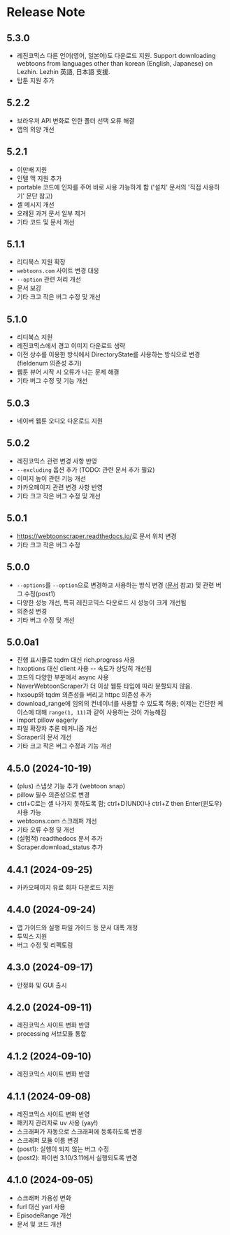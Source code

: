 # Release Note

## 5.3.0

* 레진코믹스 다른 언어(영어, 일본어)도 다운로드 지원. Support downloading webtoons from languages other than korean (English, Japanese) on Lezhin. Lezhin 英語, 日本語 支援.
* 탑툰 지원 추가

## 5.2.2

* 브라우저 API 변화로 인한 폴더 선택 오류 해결
* 앱의 외양 개선

## 5.2.1

* 이만배 지원
* 인텔 맥 지원 추가
* portable 코드에 인자를 주어 바로 사용 가능하게 함 ('설치' 문서의 '직접 사용하기' 문단 참고)
* 셸 메시지 개선
* 오래된 과거 문서 일부 제거
* 기타 코드 및 문서 개선

## 5.1.1

* 리디북스 지원 확장
* `webtoons.com` 사이트 변경 대응
* `--option` 관련 처리 개선
* 문서 보강
* 기타 크고 작은 버그 수정 및 개선

## 5.1.0

* 리디북스 지원
* 레진코믹스에서 경고 이미지 다운로드 생략
* 이전 상수를 이용한 방식에서 DirectoryState를 사용하는 방식으로 변경 (fieldenum 의존성 추가)
* 웹툰 뷰어 시작 시 오류가 나는 문제 해결
* 기타 버그 수정 및 기능 개선

## 5.0.3

* 네이버 웹툰 오디오 다운로드 지원

## 5.0.2

* 레진코믹스 관련 변경 사항 반영
* `--excluding` 옵션 추가 (TODO: 관련 문서 추가 필요)
* 이미지 높이 관련 기능 개선
* 카카오페이지 관련 변경 사항 반영
* 기타 크고 작은 버그 수정 및 개선

## 5.0.1

* <https://webtoonscraper.readthedocs.io/>로 문서 위치 변경
* 기타 크고 작은 버그 수정

## 5.0.0

* `--options`를 `--option`으로 변경하고 사용하는 방식 변경 ([문서](./how-to-use.md#플랫폼-종속적-옵션) 참고) 및 관련 버그 수정(post1)
* 다양한 성능 개선, 특히 레진코믹스 다운로드 시 성능이 크게 개선됨
* 의존성 변경
* 기타 버그 수정 및 개선

## 5.0.0a1

* 진행 표시줄로 tqdm 대신 rich.progress 사용
* hxoptions 대신 client 사용 -- 속도가 상당히 개선됨
* 코드의 다양한 부분에서 async 사용
* NaverWebtoonScraper가 더 이상 웹툰 타입에 따라 분할되지 않음.
* hxsoup와 tqdm 의존성을 버리고 httpc 의존성 추가
* download_range에 임의의 컨네이너를 사용할 수 있도록 허용; 이제는 간단한 케이스에 대해 `range(1, 11)`과 같이 사용하는 것이 가능해짐
* import pillow eagerly
* 파일 확장차 추론 메커니즘 개선
* Scraper의 문서 개선
* 기타 크고 작은 버그 수정과 기능 개선

## 4.5.0 (2024-10-19)

* (plus) 스냅샷 기능 추가 (webtoon snap)
* pillow 필수 의존성으로 변경
* ctrl+C로는 셸 나가지 못하도록 함; ctrl+D(UNIX)나 ctrl+Z then Enter(윈도우) 사용 가능
* webtoons.com 스크래퍼 개선
* 기타 오류 수정 및 개선
* (실험적) readthedocs 문서 추가
* Scraper.download_status 추가

## 4.4.1 (2024-09-25)

* 카카오페이지 유료 회차 다운로드 지원

## 4.4.0 (2024-09-24)

* 앱 가이드와 실행 파일 가이드 등 문서 대폭 개정
* 투믹스 지원
* 버그 수정 및 리팩토링

## 4.3.0 (2024-09-17)

* 안정화 및 GUI 출시

## 4.2.0 (2024-09-11)

* 레진코믹스 사이트 변화 반영
* processing 서브모듈 통합

## 4.1.2 (2024-09-10)

* 레진코믹스 사이트 변화 반영

## 4.1.1 (2024-09-08)

* 레진코믹스 사이트 변화 반영
* 패키지 관리자로 uv 사용 (yay!)
* 스크래퍼가 자동으로 스크래퍼에 등록하도록 변경
* 스크래퍼 모듈 이름 변경
* (post1): 실행이 되지 않는 버그 수정
* (post2): 파이썬 3.10/3.11에서 실행되도록 변경

## 4.1.0 (2024-09-05)

* 스크래퍼 가용성 변화
* furl 대신 yarl 사용
* EpisodeRange 개선
* 문서 및 코드 개선
